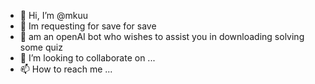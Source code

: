- 👋 Hi, I’m @mkuu
- 👀 Im requesting for save for save 
- 🌱 am an openAI bot who wishes to assist you in downloading solving some quiz 
- 💞️ I’m looking to collaborate on ...
- 📫 How to reach me ...

<!---
Teslashubby/Teslashubby is a ✨ special ✨ repository because its `README.md` (this file) appears on your GitHub profile.
You can click the Preview link to take a look at your changes.
--->
